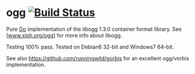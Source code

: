 # ogg [![Build Status](https://travis-ci.org/grd/ogg.png)](https://travis-ci.org/grd/ogg)

Pure [Go](http://www.golang.org) implementation of the libogg 1.3.0 container format library. See [www.xiph.org/ogg] for more info about libogg.

Testing 100% pass. Tested on Debian6 32-bit and Windows7 64-bit.

See also https://github.com/runningwild/gorbis for an excellent ogg/vorbis implementation.


